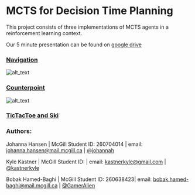 # MCTS for Decision Time Planning

This project consists of three implementations of MCTS agents in a reinforcement learning context. 

Our 5 minute presentation can be found on [google drive](https://docs.google.com/presentation/d/1Hr9rWROJK0cbpJSw84OBIwv4QQP5CkCYjcoN2OVs6NQ/edit?usp=sharing)

### [Navigation](https://github.com/rllabmcgill/MCTS_function_approximation/blob/master/trajectories/README.md)

![alt_text](https://github.com/rllabmcgill/MCTS_function_approximation/blob/master/trajectories/multi_episode.gif)

### [Counterpoint](https://github.com/rllabmcgill/MCTS_function_approximation/blob/master/counterpoint/README.md)

![alt_text](https://github.com/rllabmcgill/MCTS_function_approximation/blob/master/counterpoint/three_voice_puct_mcts_plot_0.png)

### [TicTacToe and Ski ](https://github.com/rllabmcgill/final-project-mcts_for_decision_time_planning/blob/master/ski_game_and_tictactoe/README.md)

### Authors:

Johanna Hansen | McGill Student ID: 260704014 | email: johanna.hansen@mail.mcgill.ca | [@johannah](http://github.com/johannah)

Kyle Kastner | McGill Student ID:  | email: kastnerkyle@gmail.com | [@kastnerkyle](http://github.com/kastnerkyle)

Bobak Hamed-Baghi | McGill Student ID: 260638423| email: bobak.hamed-baghi@mail.mcgill.ca |  [@GamerAlien](http://github.com/GamerAlien)
